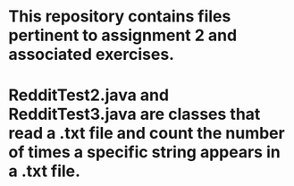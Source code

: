 # This repository contains files pertinent to assignment 2 and associated exercises.
# RedditTest2.java and RedditTest3.java are classes that read a .txt file and count the number of times a specific string appears in a .txt file.
